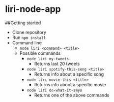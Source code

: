 # liri-node-app
##Getting started
* Clone repository
* Run `npm install`
* Command line
  * `node liri <command> <title>`
  * Possible commands
    * `node liri my-tweets`
      * Returns last 20 tweets
    * `node liri spotify-this-song <title>`
      * Returns info about a specific song
    * `node liri movie-this <title>`
      * Returns info about a specific movie
    * `node liri do-what-it-says`
      * Returns one of the above commands
